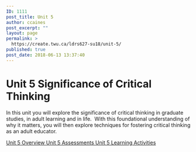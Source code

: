 ```yaml
---
ID: 1111
post_title: Unit 5
author: ccaines
post_excerpt: ""
layout: page
permalink: >
  https://create.twu.ca/ldrs627-su18/unit-5/
published: true
post_date: 2018-06-13 13:37:40
---
```

<!--themify_builder_static-->
<h1>Unit 5
Significance of Critical Thinking</h1>
In this unit you will explore the significance of critical thinking in graduate studies, in adult learning and in life.  With this foundational understanding of why it matters, you will then explore techniques for fostering critical thinking as an adult educator.

<a href="https://create.twu.ca/ldrs627-su18/unit-5-overview/"> Unit 5 Overview </a> <a href="https://create.twu.ca/ldrs627-su18/unit-5-assessment/"> Unit 5 Assessments </a> <a href="https://create.twu.ca/ldrs627-su18/unit-5-learning-activities/"> Unit 5 Learning Activities </a><!--/themify_builder_static-->